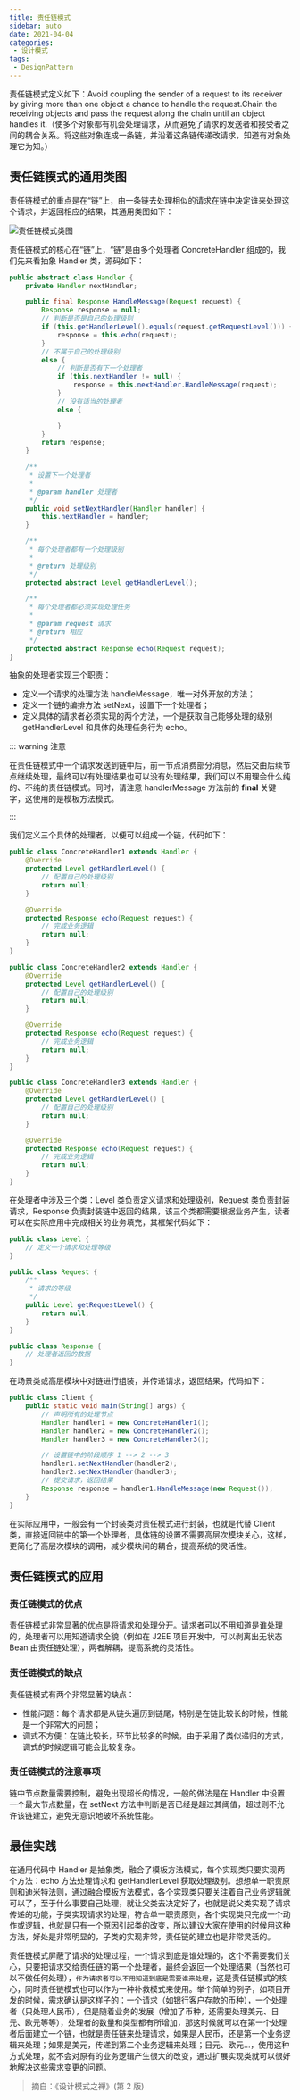 ```yaml
---
title: 责任链模式
sidebar: auto
date: 2021-04-04
categories:
 - 设计模式
tags:
 - DesignPattern
---
```


责任链模式定义如下：Avoid coupling the sender of a request to its receiver by giving more than one object a chance to handle the request.Chain the receiving objects and pass the request along the chain until an object handles it.（使多个对象都有机会处理请求，从而避免了请求的发送者和接受者之间的耦合关系。将这些对象连成一条链，并沿着这条链传递改请求，知道有对象处理它为知。）

## 责任链模式的通用类图

责任链模式的重点是在“链”上，由一条链去处理相似的请求在链中决定谁来处理这个请求，并返回相应的结果，其通用类图如下：

<img :src="$withBase('/img/java/design/责任链模式类图.png')" alt="责任链模式类图" />

责任链模式的核心在“链”上，“链”是由多个处理者 ConcreteHandler 组成的，我们先来看抽象 Handler 类，源码如下：

``` java
public abstract class Handler {
    private Handler nextHandler;

    public final Response HandleMessage(Request request) {
        Response response = null;
        // 判断是否是自己的处理级别
        if (this.getHandlerLevel().equals(request.getRequestLevel())) {
            response = this.echo(request);
        }
        // 不属于自己的处理级别
        else {
            // 判断是否有下一个处理者
            if (this.nextHandler != null) {
                response = this.nextHandler.HandleMessage(request);
            }
            // 没有适当的处理者
            else {

            }
        }
        return response;
    }

    /**
	 * 设置下一个处理者
	 *
	 * @param handler 处理者
	 */
    public void setNextHandler(Handler handler) {
        this.nextHandler = handler;
    }

    /**
	 * 每个处理者都有一个处理级别
	 *
	 * @return 处理级别
	 */
    protected abstract Level getHandlerLevel();

    /**
	 * 每个处理者都必须实现处理任务
	 *
	 * @param request 请求
	 * @return 相应
	 */
    protected abstract Response echo(Request request);
}
```

抽象的处理者实现三个职责：

* 定义一个请求的处理方法 handleMessage，唯一对外开放的方法；
* 定义一个链的编排方法 setNext，设置下一个处理者；
* 定义具体的请求者必须实现的两个方法，一个是获取自己能够处理的级别 getHandlerLevel 和具体的处理任务行为 echo。

::: warning 注意

在责任链模式中一个请求发送到链中后，前一节点消费部分消息，然后交由后续节点继续处理，最终可以有处理结果也可以没有处理结果，我们可以不用理会什么纯的、不纯的责任链模式。同时，请注意 handlerMessage 方法前的 **final** 关键字，这使用的是模板方法模式。

:::

我们定义三个具体的处理者，以便可以组成一个链，代码如下：

``` java
public class ConcreteHandler1 extends Handler {
    @Override
    protected Level getHandlerLevel() {
        // 配置自己的处理级别
        return null;
    }

    @Override
    protected Response echo(Request request) {
        // 完成业务逻辑
        return null;
    }
}
```

``` java
public class ConcreteHandler2 extends Handler {
    @Override
    protected Level getHandlerLevel() {
        // 配置自己的处理级别
        return null;
    }

    @Override
    protected Response echo(Request request) {
        // 完成业务逻辑
        return null;
    }
}
```

``` java
public class ConcreteHandler3 extends Handler {
    @Override
    protected Level getHandlerLevel() {
        // 配置自己的处理级别
        return null;
    }

    @Override
    protected Response echo(Request request) {
        // 完成业务逻辑
        return null;
    }
}
```

在处理者中涉及三个类：Level 类负责定义请求和处理级别，Request 类负责封装请求，Response 负责封装链中返回的结果，该三个类都需要根据业务产生，读者可以在实际应用中完成相关的业务填充，其框架代码如下：

``` java
public class Level {
    // 定义一个请求和处理等级
}
```

``` java
public class Request {
    /**
	 * 请求的等级
	 */
    public Level getRequestLevel() {
        return null;
    }
}
```

``` java
public class Response {
    // 处理者返回的数据
}
```

在场景类或高层模块中对链进行组装，并传递请求，返回结果，代码如下：

``` java
public class Client {
    public static void main(String[] args) {
        // 声明所有的处理节点
        Handler handler1 = new ConcreteHandler1();
        Handler handler2 = new ConcreteHandler2();
        Handler handler3 = new ConcreteHandler3();

        // 设置链中的阶段顺序 1 --> 2 --> 3
        handler1.setNextHandler(handler2);
        handler2.setNextHandler(handler3);
        // 提交请求，返回结果
        Response response = handler1.HandleMessage(new Request());
    }
}
```

在实际应用中，一般会有一个封装类对责任模式进行封装，也就是代替 Client 类，直接返回链中的第一个处理者，具体链的设置不需要高层次模块关心，这样，更简化了高层次模块的调用，减少模块间的耦合，提高系统的灵活性。

## 责任链模式的应用

### 责任链模式的优点

责任链模式非常显著的优点是将请求和处理分开。请求者可以不用知道是谁处理的，处理者可以用知道请求全貌（例如在 J2EE 项目开发中，可以剥离出无状态 Bean 由责任链处理），两者解耦，提高系统的灵活性。

### 责任链模式的缺点

责任链模式有两个非常显著的缺点：

* 性能问题：每个请求都是从链头遍历到链尾，特别是在链比较长的时候，性能是一个非常大的问题；
* 调式不方便：在链比较长，环节比较多的时候，由于采用了类似递归的方式，调式的时候逻辑可能会比较复杂。

### 责任链模式的注意事项

链中节点数量需要控制，避免出现超长的情况，一般的做法是在 Handler 中设置一个最大节点数量，在 setNext 方法中判断是否已经是超过其阈值，超过则不允许该链建立，避免无意识地破坏系统性能。

## 最佳实践

在通用代码中 Handler 是抽象类，融合了模板方法模式，每个实现类只要实现两个方法：echo 方法处理请求和 getHandlerLevel 获取处理级别。想想单一职责原则和迪米特法则，通过融合模板方法模式，各个实现类只要关注着自己业务逻辑就可以了，至于什么事要自己处理，就让父类去决定好了，也就是说父类实现了请求传递的功能，子类实现请求的处理，符合单一职责原则，各个实现类只完成一个动作或逻辑，也就是只有一个原因引起类的改变，所以建议大家在使用的时候用这种方法，好处是非常明显的，子类的实现非常，责任链的建立也是非常灵活的。

责任链模式屏蔽了请求的处理过程，一个请求到底是谁处理的，这个不需要我们关心，只要把请求交给责任链的第一个处理者，最终会返回一个处理结果（当然也可以不做任何处理），`作为请求者可以不用知道到底是需要谁来处理`，这是责任链模式的核心，同时责任链模式也可以作为一种补救模式来使用。举个简单的例子，如项目开发的时候，需求确认是这样子的：一个请求（如银行客户存款的币种），一个处理者（只处理人民币），但是随着业务的发展（增加了币种，还需要处理美元、日元、欧元等等），处理者的数量和类型都有所增加，那这时候就可以在第一个处理者后面建立一个链，也就是责任链来处理请求，如果是人民币，还是第一个业务逻辑来处理；如果是美元，传递到第二个业务逻辑来处理；日元、欧元...，使用这种方式处理，就不会对原有的业务逻辑产生很大的改变，通过扩展实现类就可以很好地解决这些需求变更的问题。


> 摘自：《设计模式之禅》(第 2 版)

